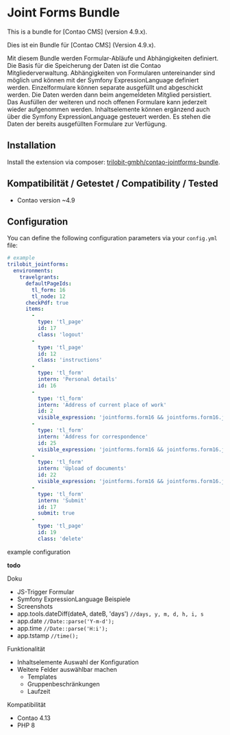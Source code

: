 Joint Forms Bundle
==================

This is a bundle for [Contao CMS] (version 4.9.x).

Dies ist ein Bundle für [Contao CMS] (Version 4.9.x).

Mit diesem Bundle werden Formular-Abläufe und Abhängigkeiten definiert. Die Basis für die Speicherung der Daten ist die Contao Mitgliederverwaltung.
Abhängigkeiten von Formularen untereinander sind möglich und können mit der Symfony ExpressionLanguage definiert werden.
Einzelformulare können separate ausgefüllt und abgeschickt werden. Die Daten werden dann beim angemeldeten Mitglied persistiert.
Das Ausfüllen der weiteren und noch offenen Formulare kann jederzeit wieder aufgenommen werden.
Inhaltselemente können ergänzend auch über die Symfony ExpressionLanguage gesteuert werden. Es stehen die Daten der bereits ausgefüllten Formulare zur Verfügung.

Installation
------------

Install the extension via composer: [trilobit-gmbh/contao-jointforms-bundle](https://packagist.org/packages/trilobit-gmbh/contao-jointforms-bundle).

Kompatibilität / Getestet / Compatibility / Tested
--------------------------------------------------

- Contao version ~4.9

Configuration
-------------

You can define the following configuration parameters via your `config.yml` file:

```yaml
# example
trilobit_jointforms:
  environments:
    travelgrants:
      defaultPageIds:
        tl_form: 16
        tl_node: 12
      checkPdf: true
      items:
        -
          type: 'tl_page'
          id: 17
          class: 'logout'
        -
          type: 'tl_page'
          id: 12
          class: 'instructions'
        -
          type: 'tl_form'
          intern: 'Personal details'
          id: 16
        -
          type: 'tl_form'
          intern: 'Address of current place of work'
          id: 2
          visible_expression: 'jointforms.form16 && jointforms.form16.jointforms_complete'
        -
          type: 'tl_form'
          intern: 'Address for correspondence'
          id: 25
          visible_expression: 'jointforms.form16 && jointforms.form16.jointforms_complete && jointforms.form2 && jointforms.form2.use_this_address==="no"'
        -
          type: 'tl_form'
          intern: 'Upload of documents'
          id: 22
          visible_expression: 'jointforms.form16 && jointforms.form16.jointforms_complete'
        -
          type: 'tl_form'
          intern: 'Submit'
          id: 17
          submit: true
        -
          type: 'tl_page'
          id: 19
          class: 'delete'
```
example configuration

**todo**

Doku
* JS-Trigger Formular
* Symfony ExpressionLanguage Beispiele
* Screenshots
* app.tools.dateDiff(dateA, dateB, 'days') `//days, y, m, d, h, i, s`
* app.date `//Date::parse('Y-m-d');`
* app.time `//Date::parse('H:i');`
* app.tstamp `//time();`

Funktionalität
* Inhaltselemente Auswahl der Konfiguration
* Weitere Felder auswählbar machen
  * Templates
  * Gruppenbeschränkungen
  * Laufzeit

Kompatibilität
* Contao 4.13
* PHP 8